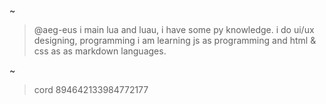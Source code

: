 ~
> @aeg-eus
> i main lua and luau, i have some py knowledge.
> i do ui/ux designing, programming
> i am learning js as programming and html & css as as markdown languages.

~
> cord 894642133984772177
